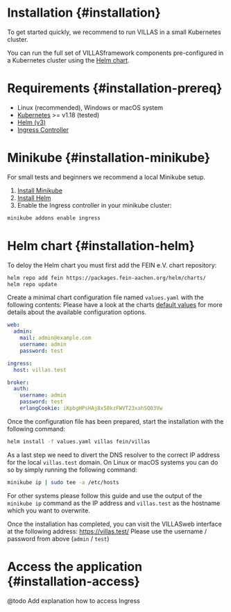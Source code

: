# Installation {#installation}

To get started quickly, we recommend to run VILLAS in a small Kubernetes cluster.

You can run the full set of VILLASframework components pre-configured in a Kubernetes cluster using the [Helm chart](https://git.rwth-aachen.de/acs/public/catalogue/-/blob/master/charts/villas/).

# Requirements {#installation-prereq}

- Linux (recommended), Windows or macOS system
- [Kubernetes](https://kubernetes.io) >= v1.18 (tested)
- [Helm (v3)](https://helm.sh/)
- [Ingress Controller](https://kubernetes.github.io/ingress-nginx/deploy/)

# Minikube {#installation-minikube}

For small tests and beginners we recommend a local Minikube setup.

1. [Install Minikube](https://minikube.sigs.k8s.io/docs/start/)
2. [Install Helm](https://helm.sh/docs/intro/quickstart/)
3. Enable the Ingress controller in your minikube cluster:

```bash
minikube addons enable ingress
```

# Helm chart {#installation-helm}

To deloy the Helm chart you must first add the FEIN e.V. chart repository:

```bash
helm repo add fein https://packages.fein-aachen.org/helm/charts/
helm repo update
```

Create a minimal chart configuration file named `values.yaml` with the following contents:
Please have a look at the charts [default values](https://git.rwth-aachen.de/acs/public/catalogue/-/blob/master/charts/villas/values.yaml) for more details about the available configuration options.

```yaml
web:
  admin:
    mail: admin@example.com
    username: admin
    password: test

ingress:
  host: villas.test

broker:
  auth:
    username: admin
    password: test
    erlangCookie: iKpbgHPsHAj8x58kzFWVT23xahSQ03Vw
```

Once the configuration file has been prepared, start the installation with the following command: 

```bash
helm install -f values.yaml villas fein/villas
```

As a last step we need to divert the DNS resolver to the correct IP address for the local `villas.test` domain.
On Linux or macOS systems you can do so by simply running the following command:

```bash
minikube ip | sudo tee -a /etc/hosts
```

For other systems please follow this guide and use the output of the `minikube ip` command as the IP address and `villas.test` as the hostname which you want to overwrite.

Once the installation has completed, you can visit the VILLASweb interface at the following address: https://villas.test/
Please use the username / password from above (`admin` / `test`)

# Access the application {#installation-access}

@todo Add explanation how to access Ingress
